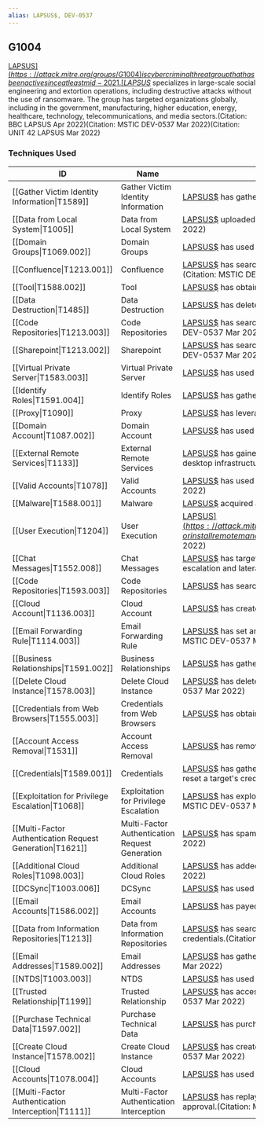 ```yaml
---
alias: LAPSUS$, DEV-0537
---
```


## G1004

[LAPSUS$](https://attack.mitre.org/groups/G1004) is cyber criminal threat group that has been active since at least mid-2021. [LAPSUS$](https://attack.mitre.org/groups/G1004) specializes in large-scale social engineering and extortion operations, including destructive attacks without the use of ransomware. The group has targeted organizations globally, including in the government, manufacturing, higher education, energy, healthcare, technology, telecommunications, and media sectors.(Citation: BBC LAPSUS Apr 2022)(Citation: MSTIC DEV-0537 Mar 2022)(Citation: UNIT 42 LAPSUS Mar 2022)


### Techniques Used

| ID | Name | Use |
| --- | --- | --- |
| [[Gather Victim Identity Information\|T1589]] | Gather Victim Identity Information | [LAPSUS$](https://attack.mitre.org/groups/G1004) has gathered detailed information of target employees to enhance their social engineering lures.(Citation: MSTIC DEV-0537 Mar 2022) |
| [[Data from Local System\|T1005]] | Data from Local System | [LAPSUS$](https://attack.mitre.org/groups/G1004) uploaded sensitive files, information, and credentials from a targeted organization for extortion or public release.(Citation: MSTIC DEV-0537 Mar 2022) |
| [[Domain Groups\|T1069.002]] | Domain Groups | [LAPSUS$](https://attack.mitre.org/groups/G1004) has used the AD Explorer tool to enumerate groups on a victim's network.(Citation: MSTIC DEV-0537 Mar 2022) |
| [[Confluence\|T1213.001]] | Confluence | [LAPSUS$](https://attack.mitre.org/groups/G1004) has searched a victim's network for collaboration platforms like Confluence and JIRA to discover further high-privilege account credentials.(Citation: MSTIC DEV-0537 Mar 2022) |
| [[Tool\|T1588.002]] | Tool | [LAPSUS$](https://attack.mitre.org/groups/G1004) has obtained tools such as AD Explorer inspection software for their operations.(Citation: MSTIC DEV-0537 Mar 2022) |
| [[Data Destruction\|T1485]] | Data Destruction | [LAPSUS$](https://attack.mitre.org/groups/G1004) has deleted the target's systems and resources both on-premises and in the cloud.(Citation: MSTIC DEV-0537 Mar 2022) |
| [[Code Repositories\|T1213.003]] | Code Repositories | [LAPSUS$](https://attack.mitre.org/groups/G1004) has searched a victim's network for code repositories like GitLab and GitHub to discover further high-privilege account credentials.(Citation: MSTIC DEV-0537 Mar 2022) |
| [[Sharepoint\|T1213.002]] | Sharepoint | [LAPSUS$](https://attack.mitre.org/groups/G1004) has searched a victim's network for collaboration platforms like SharePoint to discover further high-privilege account credentials.(Citation: MSTIC DEV-0537 Mar 2022) |
| [[Virtual Private Server\|T1583.003]] | Virtual Private Server | [LAPSUS$](https://attack.mitre.org/groups/G1004) has used VPS hosting providers for infrastructure.(Citation: MSTIC DEV-0537 Mar 2022) |
| [[Identify Roles\|T1591.004]] | Identify Roles | [LAPSUS$](https://attack.mitre.org/groups/G1004) has gathered detailed knowledge of team structures within a target organization.(Citation: MSTIC DEV-0537 Mar 2022) |
| [[Proxy\|T1090]] | Proxy | [LAPSUS$](https://attack.mitre.org/groups/G1004) has leverage NordVPN for its egress points when targeting intended victims.(Citation: MSTIC DEV-0537 Mar 2022) |
| [[Domain Account\|T1087.002]] | Domain Account | [LAPSUS$](https://attack.mitre.org/groups/G1004) has used the AD Explorer tool to enumerate users on a victim's network.(Citation: MSTIC DEV-0537 Mar 2022) |
| [[External Remote Services\|T1133]] | External Remote Services | [LAPSUS$](https://attack.mitre.org/groups/G1004) has gained access to internet-facing systems and applications, including virtual private network (VPN), remote desktop protocol (RDP), and virtual desktop infrastructure (VDI) including Citrix. (Citation: MSTIC DEV-0537 Mar 2022) |
| [[Valid Accounts\|T1078]] | Valid Accounts | [LAPSUS$](https://attack.mitre.org/groups/G1004) has used compromised credentials and/or session tokens to gain access into a victim's VPN, VDI, RDP, and IAMs.(Citation: MSTIC DEV-0537 Mar 2022) |
| [[Malware\|T1588.001]] | Malware | [LAPSUS$](https://attack.mitre.org/groups/G1004) acquired and used the Redline password stealer in their operations.(Citation: MSTIC DEV-0537 Mar 2022) |
| [[User Execution\|T1204]] | User Execution | [LAPSUS$](https://attack.mitre.org/groups/G1004) has recruited target organization employees or contractors who provide credentials and approve an associated MFA prompt, or install remote management software onto a corporate workstation, allowing [LAPSUS$](https://attack.mitre.org/groups/G1004) to take control of an authenticated system.(Citation: MSTIC DEV-0537 Mar 2022) |
| [[Chat Messages\|T1552.008]] | Chat Messages | [LAPSUS$](https://attack.mitre.org/groups/G1004) has targeted various collaboration tools like Slack, Teams, JIRA, Confluence, and others to hunt for exposed credentials to support privilege escalation and lateral movement.(Citation: MSTIC DEV-0537 Mar 2022) |
| [[Code Repositories\|T1593.003]] | Code Repositories | [LAPSUS$](https://attack.mitre.org/groups/G1004) has searched public code repositories for exposed credentials.(Citation: MSTIC DEV-0537 Mar 2022) |
| [[Cloud Account\|T1136.003]] | Cloud Account | [LAPSUS$](https://attack.mitre.org/groups/G1004) has created global admin accounts in the targeted organization's cloud instances to gain persistence.(Citation: MSTIC DEV-0537 Mar 2022) |
| [[Email Forwarding Rule\|T1114.003]] | Email Forwarding Rule | [LAPSUS$](https://attack.mitre.org/groups/G1004) has set an Office 365 tenant level mail transport rule to send all mail in and out of the targeted organization to the newly created account.(Citation: MSTIC DEV-0537 Mar 2022) |
| [[Business Relationships\|T1591.002]] | Business Relationships | [LAPSUS$](https://attack.mitre.org/groups/G1004) has gathered detailed knowledge of an organization's supply chain relationships.(Citation: MSTIC DEV-0537 Mar 2022) |
| [[Delete Cloud Instance\|T1578.003]] | Delete Cloud Instance | [LAPSUS$](https://attack.mitre.org/groups/G1004) has deleted the target's systems and resources in the cloud to trigger the organization's incident and crisis response process.(Citation: MSTIC DEV-0537 Mar 2022) |
| [[Credentials from Web Browsers\|T1555.003]] | Credentials from Web Browsers | [LAPSUS$](https://attack.mitre.org/groups/G1004) has obtained passwords and session tokens with the use of the Redline password stealer.(Citation: MSTIC DEV-0537 Mar 2022) |
| [[Account Access Removal\|T1531]] | Account Access Removal | [LAPSUS$](https://attack.mitre.org/groups/G1004) has removed a targeted organization's global admin accounts to lock the organization out of all access.(Citation: MSTIC DEV-0537 Mar 2022) |
| [[Credentials\|T1589.001]] | Credentials | [LAPSUS$](https://attack.mitre.org/groups/G1004) has gathered user identities and credentials to gain initial access to a victim's organization; the group has also called an organization's help desk to reset a target's credentials.(Citation: MSTIC DEV-0537 Mar 2022) |
| [[Exploitation for Privilege Escalation\|T1068]] | Exploitation for Privilege Escalation | [LAPSUS$](https://attack.mitre.org/groups/G1004) has exploited unpatched vulnerabilities on internally accessible servers including JIRA, GitLab, and Confluence for privilege escalation.(Citation: MSTIC DEV-0537 Mar 2022) |
| [[Multi-Factor Authentication Request Generation\|T1621]] | Multi-Factor Authentication Request Generation | [LAPSUS$](https://attack.mitre.org/groups/G1004) has spammed target users with MFA prompts in the hope that the legitimate user will grant necessary approval.(Citation: MSTIC DEV-0537 Mar 2022) |
| [[Additional Cloud Roles\|T1098.003]] | Additional Cloud Roles | [LAPSUS$](https://attack.mitre.org/groups/G1004) has added the global admin role to accounts they have created in the targeted organization's cloud instances.(Citation: MSTIC DEV-0537 Mar 2022) |
| [[DCSync\|T1003.006]] | DCSync | [LAPSUS$](https://attack.mitre.org/groups/G1004) has used DCSync attacks to gather credentials for privilege escalation routines.(Citation: MSTIC DEV-0537 Mar 2022) |
| [[Email Accounts\|T1586.002]] | Email Accounts | [LAPSUS$](https://attack.mitre.org/groups/G1004) has payed employees, suppliers, and business partners of target organizations for credentials.(Citation: MSTIC DEV-0537 Mar 2022) |
| [[Data from Information Repositories\|T1213]] | Data from Information Repositories | [LAPSUS$](https://attack.mitre.org/groups/G1004) has searched a victim's network for organization collaboration channels like MS Teams or Slack to discover further high-privilege account credentials.(Citation: MSTIC DEV-0537 Mar 2022) |
| [[Email Addresses\|T1589.002]] | Email Addresses | [LAPSUS$](https://attack.mitre.org/groups/G1004) has gathered employee email addresses, including personal accounts, for social engineering and initial access efforts.(Citation: MSTIC DEV-0537 Mar 2022) |
| [[NTDS\|T1003.003]] | NTDS | [LAPSUS$](https://attack.mitre.org/groups/G1004) has used Windows built-in tool `ntdsutil` to extract the Active Directory (AD) database.(Citation: MSTIC DEV-0537 Mar 2022) |
| [[Trusted Relationship\|T1199]] | Trusted Relationship | [LAPSUS$](https://attack.mitre.org/groups/G1004) has accessed internet-facing identity providers such as Azure Active Directory and Okta to target specific organizations.(Citation: MSTIC DEV-0537 Mar 2022) |
| [[Purchase Technical Data\|T1597.002]] | Purchase Technical Data | [LAPSUS$](https://attack.mitre.org/groups/G1004) has purchased credentials and session tokens from criminal underground forums.(Citation: MSTIC DEV-0537 Mar 2022) |
| [[Create Cloud Instance\|T1578.002]] | Create Cloud Instance | [LAPSUS$](https://attack.mitre.org/groups/G1004) has created new virtual machines within the target's cloud environment after leveraging credential access to cloud assets.(Citation: MSTIC DEV-0537 Mar 2022)  |
| [[Cloud Accounts\|T1078.004]] | Cloud Accounts | [LAPSUS$](https://attack.mitre.org/groups/G1004) has used compromised credentials to access cloud assets within a target organization.(Citation: MSTIC DEV-0537 Mar 2022) |
| [[Multi-Factor Authentication Interception\|T1111]] | Multi-Factor Authentication Interception | [LAPSUS$](https://attack.mitre.org/groups/G1004) has replayed stolen session token and passwords to trigger simple-approval MFA prompts in hope of the legitimate user will grant necessary approval.(Citation: MSTIC DEV-0537 Mar 2022) |
